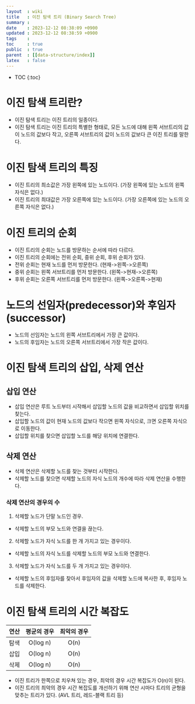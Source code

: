```yaml
---
layout  : wiki
title   : 이진 탐색 트리 (Binary Search Tree)
summary : 
date    : 2023-12-12 08:38:09 +0900
updated : 2023-12-12 08:38:59 +0900
tags    : 
toc     : true
public  : true
parent  : [[data-structure/index]]
latex   : false
---
```

* TOC
{:toc}

# 이진 탐색 트리란?
- 이진 탐색 트리는 이진 트리의 일종이다.
- 이진 탐색 트리는 이진 트리의 특별한 형태로, 모든 노드에 대해 왼쪽 서브트리의 값이 노드의 값보다 작고, 오른쪽 서브트리의 값이 노드의 값보다 큰 이진 트리를 말한다.

# 이진 탐색 트리의 특징
- 이진 트리의 최소값은 가장 왼쪽에 있는 노드이다. (가장 왼쪽에 있는 노드의 왼쪽 자식은 없다.)
- 이진 트리의 최대값은 가장 오른쪽에 있는 노드이다. (가장 오른쪽에 있는 노드의 오른쪽 자식은 없다.)

# 이진 트리의 순회
- 이진 트리의 순회는 노드를 방문하는 순서에 따라 다르다.
- 이진 트리의 순회에는 전위 순회, 중위 순회, 후위 순회가 있다.
- 전위 순회는 현재 노드를 먼저 방문한다. (현재->왼쪽->오른쪽)
- 중위 순회는 왼쪽 서브트리를 먼저 방문한다. (왼쪽->현재->오른쪽)
- 후위 순회는 오른쪽 서브트리를 먼저 방문한다. (왼쪽->오른쪽->현재)

# 노드의 선임자(predecessor)와 후임자(successor)
- 노드의 선임자는 노드의 왼쪽 서브트리에서 가장 큰 값이다.
- 노드의 후임자는 노드의 오른쪽 서브트리에서 가장 작은 값이다.

# 이진 탐색 트리의 삽입, 삭제 연산
## 삽입 연산
- 삽입 연산은 루트 노드부터 시작해서 삽입할 노드의 값을 비교하면서 삽입할 위치를 찾는다.
- 삽입할 노드의 값이 현재 노드의 값보다 작으면 왼쪽 자식으로, 크면 오른쪽 자식으로 이동한다.
- 삽입할 위치를 찾으면 삽입할 노드를 해당 위치에 연결한다.

## 삭제 연산
- 삭제 연산은 삭제할 노드를 찾는 것부터 시작한다.
- 삭제할 노드를 찾으면 삭제할 노드의 자식 노드의 개수에 따라 삭제 연산을 수행한다.

### 삭제 연산의 경우의 수
1. 삭제할 노드가 단말 노드인 경우.
  - 삭제할 노드의 부모 노드와 연결을 끊는다.
2. 삭제할 노드가 자식 노드를 한 개 가지고 있는 경우이다. 
  - 삭제할 노드의 자식 노드를 삭제할 노드의 부모 노드와 연결한다.
3. 삭제할 노드가 자식 노드를 두 개 가지고 있는 경우이다. 
  - 삭제할 노드의 후임자를 찾아서 후임자의 값을 삭제할 노드에 복사한 후, 후임자 노드를 삭제한다.


# 이진 탐색 트리의 시간 복잡도

| 연산 | 평균의 경우 | 최악의 경우 |
|:---:|:---:|:---:|
| 탐색 | O(log n) | O(n) |
| 삽입 | O(log n) | O(n) |
| 삭제 | O(log n) | O(n) |

- 이진 트리가 한쪽으로 치우쳐 있는 경우, 최악의 경우 시간 복잡도가 O(n)이 된다.
- 이진 트리의 최악의 경우 시간 복잡도를 개선하기 위해 연산 시마다 트리의 균형을 맞추는 트리가 있다. (AVL 트리, 레드-블랙 트리 등)